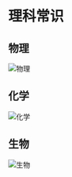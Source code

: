 # 理科常识

## 物理

![物理](/assets/images/物理.png)

## 化学

![化学](/assets/images/化学.png)

## 生物

![生物](/assets/images/生物.png)

